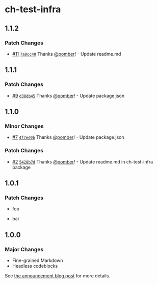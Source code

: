# ch-test-infra

## 1.1.2

### Patch Changes

- [#11](https://github.com/pomber/infra-test/pull/11) [`7a0cc40`](https://github.com/pomber/infra-test/commit/7a0cc4050c556bb69f6b258a123290daa6c9c6c9) Thanks [@pomber](https://github.com/pomber)! - Update readme.md

## 1.1.1

### Patch Changes

- [#9](https://github.com/pomber/infra-test/pull/9) [`d38db45`](https://github.com/pomber/infra-test/commit/d38db45b9de14e562c7a1119011b215b9587850a) Thanks [@pomber](https://github.com/pomber)! - Update package.json

## 1.1.0

### Minor Changes

- [#7](https://github.com/pomber/infra-test/pull/7) [`4f7ed0b`](https://github.com/pomber/infra-test/commit/4f7ed0be661400aeda04fdfe268575d5a4cc8afd) Thanks [@pomber](https://github.com/pomber)! - Update package.json

### Patch Changes

- [#2](https://github.com/pomber/infra-test/pull/2) [`5428b7d`](https://github.com/pomber/infra-test/commit/5428b7d28e1cc9793a8e14dc61be26f607463963) Thanks [@pomber](https://github.com/pomber)! - Update readme.md in ch-test-infra package

## 1.0.1

### Patch Changes

- foo

- bar

## 1.0.0

### Major Changes

- Fine-grained Markdown
- Headless codeblocks

See [the announcement blog post](https://codehike.org/blog/v1) for more details.
